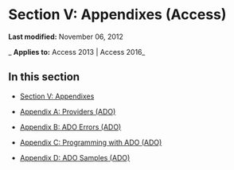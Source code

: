 
# Section V: Appendixes (Access)

 **Last modified:** November 06, 2012

 _ **Applies to:** Access 2013 | Access 2016_

## In this section


- [Section V: Appendixes](aece4c5f-4c31-ab24-48af-d92a365832db.md)
    
- [Appendix A: Providers (ADO)](acce14df-9f9d-4b4f-9be5-407ff92620df.md)
    
- [Appendix B: ADO Errors (ADO)](9b3bcd06-3e53-4897-8b46-44086fb2af2b.md)
    
- [Appendix C: Programming with ADO (ADO)](e14ec202-0afd-4b12-8254-fe1f5c2b8b08.md)
    
- [Appendix D: ADO Samples (ADO)](9e240edb-b779-4491-9e83-94e1eac969b1.md)
    
